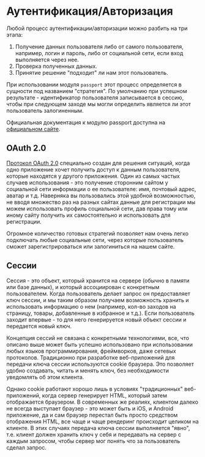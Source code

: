 # Аутентификация/Авторизация

Любой процесс аутентификации/авторизации можно разбить на три этапа:
1. Получение данных пользователя либо от самого пользователя, например, логин и пароль, либо от 
социальной сети, если вход выполняется через нее.
2. Проверка полученных данных. 
3. Принятие решение "подходит" ли нам этот пользователь.

При использовании модуля `passport` этот процесс определяется в сущности под названием "стратегия".
По умолчанию при успешном результате - идентификатор пользователя записывается в сессию, чтобы при
следующем заходе мы могли определить является ли этот пользователь залогиненным.

Официальная документация к модулю passport доступна на 
[официальном сайте](http://www.passportjs.org/).


## OAuth 2.0

[Протокол OAuth 2.0](https://oauth.net/2/) специально создан для решения ситуаций, когда одно 
приложение хочет получить доступ к данным пользователя, которые находятся у другого приложения.
Один из самых частых случаев использования - это получение сторонним сайтом у социальной сети 
информации о ее пользователе: имя, почтовый адрес, аватар и т.д. Наверняка вы пользовались этой 
удобной возможностью, не вводя множество раз на разных сайтах данные для регистрации мы можем 
использовать профиль социальной сети, дав права тому или иному сайту получить их самостоятельно и 
использовать для регистрации.


Огромное количество готовых стратегий позволяет нам очень легко подключать любые социальные сети, 
через которые пользователь сможет зарегистрироваться или залогиниться на нашем сайте.


## Сессии

Сессия - это объект, который хранится на сервере (обычно в памяти или базе данных), и который 
ассоциирован с конкретным пользователем. Когда пользователь делает запрос он предоставляет ключ
сессии, и мы таким образом получаем возможность хранить и использовать информацию о нем (например, 
кол-во заходов на страницу, товары, добавленные в избранное и т.д.). Если пользователь заходит 
впервые - то для него генерируется новый объект сессии и передается новый ключ.


Концепция сессий не связана с конкретными технологиями, все, что описано выше может быть успешно 
использовано при использовании любых языков программирования, фреймворков, даже сетевых протоколов. 
Традиционно при разработке веб-приложений для передачи ключа сессии используются cookie 
браузера. Это позволяет удобно создавать, читать и менять ключ, без необходимости уведомлять об этом
клиента.


Однако cookie работают хорошо лишь в условиях "традиционных" веб-приложений, когда сервер генерирует
HTML, который затем отображается браузером. В современных же реалиях, клиентом далеко не всегда
выступает браузер - это может быть и iOS, и Android приложение, да и сам браузер перестал быть 
просто средством отображения HTML, все чаще и чаще рендеринг происходит целиком на клиенте. В этих
случаях передача ключа сессии выполняется "явно", т.е. клиент должен хранить ключ у себя и 
передавать на сервер с каждым запросом, чтобы сервер мог понять что за пользователь сделал запрос.

